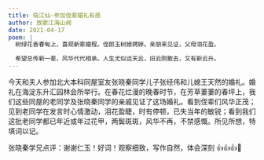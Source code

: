 ```yaml
---
title: 临江仙·参加侄辈婚礼有感
author: 放歌江海山阙
date: 2021-04-17
poem: |
  树绿花香春甸上，喜观新辈婚程。侄郎玉树媳娉婷。亲朋来见证，父母泪花盈。

  希望总传新一辈，风华代代相承。人生尤似远天云，旧云刚散去，又有新云升。
---
```


今天和夫人参加北大本科同屋室友张晓秦同学儿子张经伟和儿媳王天然的婚礼。婚礼在海淀东升汇园林会所举行。在春花烂漫的晚春时节，在芳草萋萋的春坪上，我们这些同屋的老同学及张晓秦同学的亲戚见证了这场婚礼。看到侄辈们风华正茂；见到老同学在发言时心情激动，泪花盈睫，时有停顿，已失当年的敏锐；看到我们这批老同学都已年近或年过花甲，两鬓斑斑，风华不再，不禁感慨。所见所想，特填词以记。

张晓秦学兄点评：谢谢仁玉！好词！观察细致，写作自然，体会深刻 👍👍👍🌹
